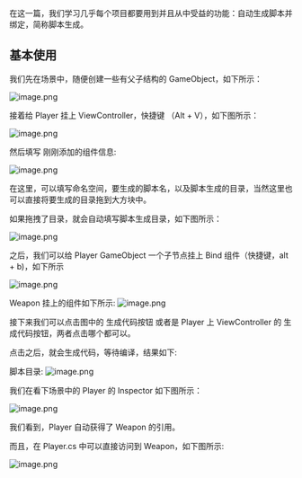 ﻿在这一篇，我们学习几乎每个项目都要用到并且从中受益的功能：自动生成脚本并绑定，简称脚本生成。

## 基本使用

我们先在场景中，随便创建一些有父子结构的 GameObject，如下所示：

![image.png](https://file.liangxiegame.com/ed37997b-614b-4fb1-baa8-c23d7748c67d.png)

接着给 Player 挂上 ViewController，快捷键 （Alt + V），如下图所示：

![image.png](https://file.liangxiegame.com/cfb5f767-120f-4e0f-a69b-bdef1b6e9c98.png)


然后填写 刚刚添加的组件信息:

![image.png](https://file.liangxiegame.com/a2bc2a07-02bf-46e3-ad65-36309c290bce.png)


在这里，可以填写命名空间，要生成的脚本名，以及脚本生成的目录，当然这里也可以直接将要生成的目录拖到大方块中。

如果拖拽了目录，就会自动填写脚本生成目录，如下图所示：

![image.png](https://file.liangxiegame.com/41f2abac-2fcf-4c03-8ba0-ab45f71859f3.png)

之后，我们可以给 Player GameObject 一个子节点挂上 Bind 组件（快捷键，alt + b)，如下所示

![image.png](https://file.liangxiegame.com/e818f0e5-6bfc-436b-8f61-20fb90da4bd6.png)



Weapon 挂上的组件如下所示:
![image.png](https://file.liangxiegame.com/04e7c9a4-0bc6-4257-9793-41531c3faa64.png)


接下来我们可以点击图中的 生成代码按钮 或者是 Player 上 ViewController 的 生成代码按钮，两者点击哪个都可以。

点击之后，就会生成代码，等待编译，结果如下:

脚本目录:
![image.png](https://file.liangxiegame.com/d3fc5522-6655-4318-8bec-7f4721753110.png)

我们在看下场景中的 Player 的 Inspector 如下图所示：

![image.png](https://file.liangxiegame.com/07c51906-6c1d-49be-bb9b-faef8ce999ae.png)


我们看到，Player 自动获得了 Weapon 的引用。

而且，在 Player.cs 中可以直接访问到 Weapon，如下图所示:

![image.png](https://file.liangxiegame.com/3a9f0ac1-c05c-4cdf-b442-c33fadb6897a.png)
